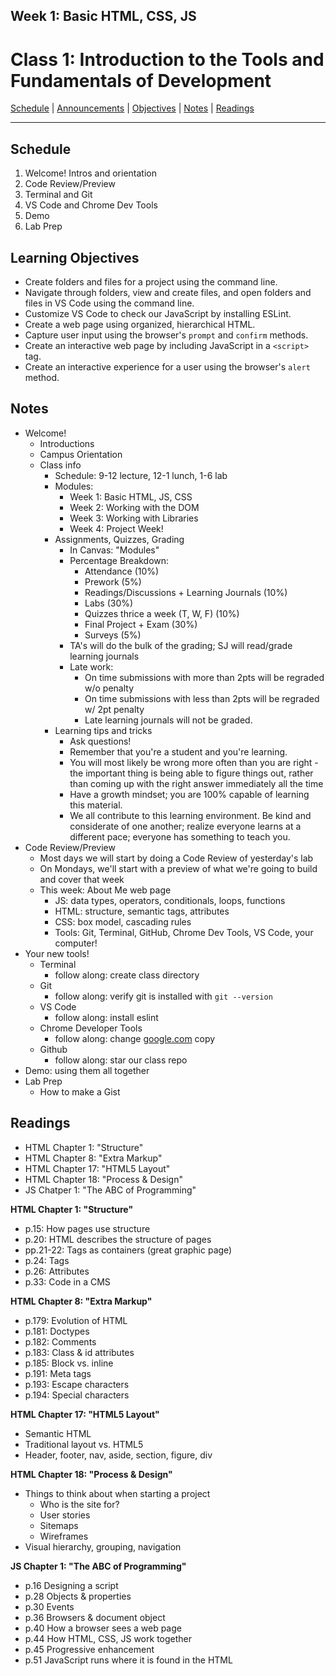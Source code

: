 ## **Week 1: Basic HTML, CSS, JS**
# Class 1: Introduction to the Tools and Fundamentals of Development

[Schedule](#schedule) | [Announcements](#announcements) | [Objectives](#learning-objectives) | [Notes](#notes) | [Readings](#readings)

<hr></hr>

## Schedule
1. Welcome! Intros and orientation
1. Code Review/Preview
1. Terminal and Git
1. VS Code and Chrome Dev Tools
1. Demo
1. Lab Prep

## Learning Objectives

- Create folders and files for a project using the command line.
- Navigate through folders, view and create files, and open folders and files in VS Code using the command line.
- Customize VS Code to check our JavaScript by installing ESLint.
- Create a web page using organized, hierarchical HTML.
- Capture user input using the browser's `prompt` and `confirm` methods.
- Create an interactive web page by including JavaScript in a `<script>` tag.
- Create an interactive experience for a user using the browser's `alert` method.

## Notes

- Welcome!
  - Introductions
  - Campus Orientation
  - Class info
    - Schedule: 9-12 lecture, 12-1 lunch, 1-6 lab
    - Modules:
      - Week 1: Basic HTML, JS, CSS
      - Week 2: Working with the DOM
      - Week 3: Working with Libraries
      - Week 4: Project Week!
    - Assignments, Quizzes, Grading
      - In Canvas: "Modules"
      - Percentage Breakdown:
        - Attendance (10%)
        - Prework (5%)
        - Readings/Discussions + Learning Journals (10%)
        - Labs (30%)
        - Quizzes thrice a week (T, W, F) (10%)
        - Final Project + Exam (30%)
        - Surveys (5%)
      - TA's will do the bulk of the grading; SJ will read/grade learning journals
      - Late work: 
        - On time submissions with more than 2pts will be regraded w/o penalty
        - On time submissions with less than 2pts will be regraded w/ 2pt penalty
        - Late learning journals will not be graded.
    - Learning tips and tricks
      - Ask questions!
      - Remember that you're a student and you're learning.
      - You will most likely be wrong more often than you are right - the important thing is being able to figure things out, rather than coming up with the right answer immediately all the time
      - Have a growth mindset; you are 100% capable of learning this material.
      - We all contribute to this learning environment. Be kind and considerate of one another; realize everyone learns at a different pace; everyone has something to teach you.
- Code Review/Preview
  - Most days we will start by doing a Code Review of yesterday's lab
  - On Mondays, we'll start with a preview of what we're going to build and cover that week
  - This week: About Me web page
    - JS: data types, operators, conditionals, loops, functions
    - HTML: structure, semantic tags, attributes
    - CSS: box model, cascading rules
    - Tools: Git, Terminal, GitHub, Chrome Dev Tools, VS Code, your computer!
- Your new tools!
  - Terminal
    - follow along: create class directory
  - Git
    - follow along: verify git is installed with `git --version`
  - VS Code
    - follow along: install eslint
  - Chrome Developer Tools
    - follow along: change [google.com](http://google.com) copy
  - Github
    - follow along: star our class repo
- Demo: using them all together
- Lab Prep
  - How to make a Gist


## Readings

- HTML Chapter 1: "Structure"
- HTML Chapter 8: "Extra Markup"
- HTML Chapter 17: "HTML5 Layout"
- HTML Chapter 18: "Process & Design"
- JS Chatper 1: "The ABC of Programming"

**HTML Chapter 1: "Structure"**

- p.15: How pages use structure
- p.20: HTML describes the structure of pages
- pp.21-22: Tags as containers (great graphic page)
- p.24: Tags
- p.26: Attributes
- p.33: Code in a CMS

**HTML Chapter 8: "Extra Markup"**

- p.179: Evolution of HTML
- p.181: Doctypes
- p.182: Comments
- p.183: Class & id attributes
- p.185: Block vs. inline
- p.191: Meta tags
- p.193: Escape characters
- p.194: Special characters

**HTML Chapter 17: "HTML5 Layout"**

- Semantic HTML
- Traditional layout vs. HTML5
- Header, footer, nav, aside, section, figure, div

**HTML Chapter 18: "Process & Design"**

- Things to think about when starting a project
  - Who is the site for?
  - User stories
  - Sitemaps
  - Wireframes
- Visual hierarchy, grouping, navigation

**JS Chapter 1: "The ABC of Programming"**

- p.16 	Designing a script
- p.28 	Objects & properties
- p.30 	Events
- p.36 	Browsers & document object
- p.40 	How a browser sees a web page
- p.44 	How HTML, CSS, JS work together			
- p.45 	Progressive enhancement
- p.51 	JavaScript runs where it is found in the HTML